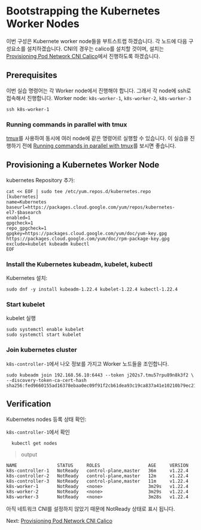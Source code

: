 # Bootstrapping the Kubernetes Worker Nodes

이번 구성은 Kubernete worker node들을 부트스트랩 하겠습니다. 각 노드에 다음 구성요소를 설치하겠습니다.
CNI의 경우는 calico를 설치할 것이며, 설치는 [Provisioning Pod Network CNI Calico](09-provisioning-pod-network-cni-calico.md)에서 진행하도록 하겠습니다.

## Prerequisites

이번 실습 명령어는 각 Worker node에서 진행해야 합니다. 그래서 각 node에 ssh로 접속해서 진행합니다.
Worker node: `k8s-worker-1`, `k8s-worker-2`, `k8s-worker-3`

```
ssh k8s-worker-1
```

### Running commands in parallel with tmux

[tmux](https://github.com/tmux/tmux/wiki)를 사용하여 동시에 여러 node에 같은 명령어르 실행할 수 있습니다.  이 실습을 진행하기 전에 [Running commands in parallel with tmux](01-prerequisites.md#running-commands-in-parallel-with-tmux)를 보시면 좋습니다.

## Provisioning a Kubernetes Worker Node

kubernetes Repository 추가:

```
cat << EOF | sudo tee /etc/yum.repos.d/kubernetes.repo
[kubernetes]
name=Kubernetes
baseurl=https://packages.cloud.google.com/yum/repos/kubernetes-el7-$basearch
enabled=1
gpgcheck=1
repo_gpgcheck=1
gpgkey=https://packages.cloud.google.com/yum/doc/yum-key.gpg https://packages.cloud.google.com/yum/doc/rpm-package-key.gpg
exclude=kubelet kubeadm kubectl
EOF
```

### Install the Kubernetes kubeadm, kubelet, kubectl

Kubernetes 설치:

```
sudo dnf -y install kubeadm-1.22.4 kubelet-1.22.4 kubectl-1.22.4
```

### Start kubelet

kubelet 실행

```
sudo systemctl enable kubelet
sudo systemctl start kubelet
```

### Join kubernetes cluster

`k8s-controller-1`에서 나오 정보를 가지고 Worker 노드들을 조인합니다.

```
sudo kubeadm join 192.168.56.10:6443 --token j202s7.tmu57rpu89n8k3f2 \
--discovery-token-ca-cert-hash sha256:fed9660155ad16378ebaa0ec09f91f2cb61dea93c19ca837a41e10210b79ec21
```

## Verification

Kubernetes nodes 등록 상태 확인:

`k8s-controller-1`에서 확인

```
  kubectl get nodes
```

> output

```
NAME               STATUS     ROLES                  AGE     VERSION
k8s-controller-1   NotReady   control-plane,master   36m     v1.22.4
k8s-controller-2   NotReady   control-plane,master   12m     v1.22.4
k8s-controller-3   NotReady   control-plane,master   11m     v1.22.4
k8s-worker-1       NotReady   <none>                 3m29s   v1.22.4
k8s-worker-2       NotReady   <none>                 3m29s   v1.22.4
k8s-worker-3       NotReady   <none>                 3m28s   v1.22.4
```

아직 네트워크 CNI를 설정하지 않았기 때문에 NotReady 상태로 표시 됩니다.

Next: [Provisioning Pod Network CNI Calico](09-provisioning-pod-network-cni-calico.md)
